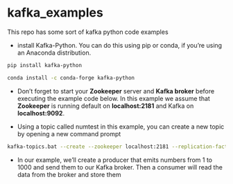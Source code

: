 # kafka_examples
This repo has some sort of kafka python code examples

* install Kafka-Python. You can do this using pip or conda, if you’re using an Anaconda distribution.
```bash
pip install kafka-python
```
```bash
conda install -c conda-forge kafka-python
```
* Don’t forget to start your **Zookeeper** server and **Kafka broker** before executing the example code below. In this example we assume that **Zookeeper** is running default on **localhost:2181** and Kafka on **localhost:9092**.

* Using a topic called numtest in this example, you can create a new topic by opening a new command prompt
```bash
kafka-topics.bat --create --zookeeper localhost:2181 --replication-factor 1 --partitions 1 --topic numtest
```

* In our example, we’ll create a producer that emits numbers from 1 to 1000 and send them to our Kafka broker. Then a consumer will read the data from the broker and store them

